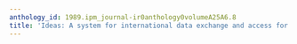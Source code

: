 ```yaml
---
anthology_id: 1989.ipm_journal-ir0anthology0volumeA25A6.8
title: 'Ideas: A system for international data exchange and access for science'
---
```

